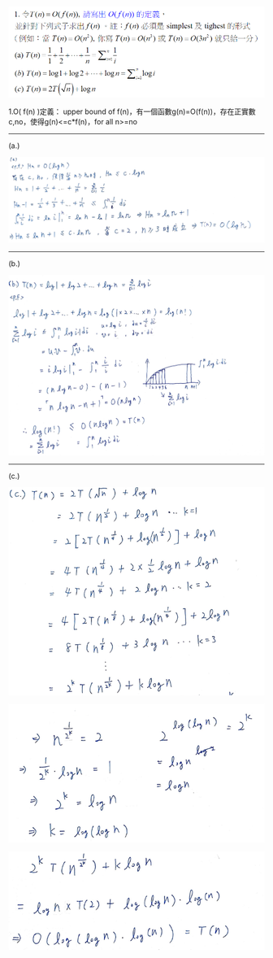 ![](assets/markdown-img-paste-20220305223809784.png)

1.O( f(n) )定義：
upper bound of f(n)，有一個函數g(n)=O(f(n))，存在正實數c,no，使得g(n)<=c*f(n)，for all n>=no

***

(a.)

![](assets/markdown-img-paste-20220306185410687.png)
***

(b.)

![](assets/markdown-img-paste-20220306185644181.png)
***

(c.)

![](assets/markdown-img-paste-20220306190107227.png)

![](assets/markdown-img-paste-20220306190221898.png)

![](assets/markdown-img-paste-20220306190251698.png)
